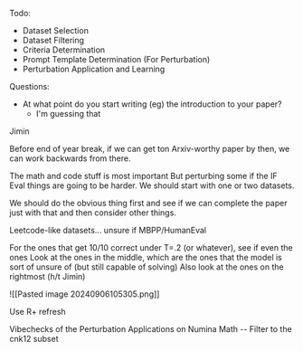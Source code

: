 
Todo:
- Dataset Selection
- Dataset Filtering
- Criteria Determination
- Prompt Template Determination (For Perturbation)
- Perturbation Application and Learning

Questions:
- At what point do you start writing (eg) the introduction to your paper? 
	- I'm guessing that 

Jimin


Before end of year break, if we can get ton Arxiv-worthy paper by then, we can work backwards from there.

The math and code stuff is most important
But perturbing some if the IF Eval things are going to be harder. We should start with one or two datasets.

We should do the obvious thing first and see if we can complete the paper just with that and then consider other things.


Leetcode-like datasets... unsure if MBPP/HumanEval


For the ones that get 10/10 correct under T=.2 (or whatever), see if even the ones 
Look at the ones in the middle, which are the ones that  the model is sort of unsure of (but still capable of solving)
Also look at the ones on the rightmost (h/t Jimin) 

![[Pasted image 20240906105305.png]]

Use R+ refresh


Vibechecks of the Perturbation Applications on Numina Math -- Filter to the cnk12 subset



